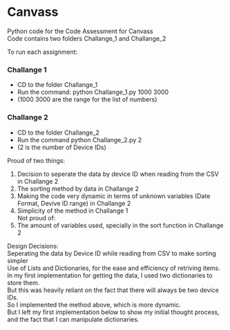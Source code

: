 # Canvass
Python code for the Code Assessment for Canvass<br /> 
Code contains two folders Challange_1 and Challange_2<br />

To run each assignment:<br />

### Challange 1
- CD to the folder Challange_1<br />
- Run the command: python Challange_1.py 1000 3000<br />
- (1000 3000 are the range for the list of numbers)<br />


### Challange 2
- CD to the folder Challange_2<br />
- Run the command python Challange_2.py 2<br />
- (2 is the number of Device IDs)<br />


Proud of two things:<br />
1. Decision to seperate the data by device ID when reading from the CSV in Challange 2<br />
2. The sorting method by data in Challange 2<br />
3. Making the code very dynamic in terms of unknown variables (Date Format, Devive ID range) in Challange 2<br />
4. Simplicity of the method in Challange 1<br />
Not proud of:<br />
1. The amount of variables used, specially in the sort function in Challange 2<br />


Design Decisions:<br />
Seperating the data by Device ID while reading from CSV to make sorting simpler<br />
Use of Lists and Dictionaries, for the ease and efficiency of retriving items.<br />
In my first implementation for getting the data, I used two dictionaries to store them.<br />
But this was heavily reliant on the fact that there will always be two device IDs.<br />
So I implemented the method above, which is more dynamic.<br />
But I left my first implementation below to show my initial thought process, and the fact that I can manipulate dictionaries.<br />
